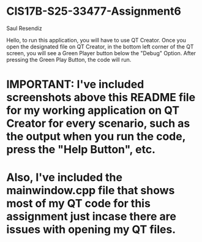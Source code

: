 # CIS17B-S25-33477-Assignment6
Saul Resendiz

Hello, to run this application, you will have to use QT Creator. Once you open the designated file on QT Creator, in the bottom left corner of the QT screen, you will see a Green Player button below the "Debug" Option. After pressing the Green Play Button, the code will run.
# IMPORTANT: I've included screenshots above this README file for my working application on QT Creator for every scenario, such as the output when you run the code, press the "Help Button", etc.
# Also, I've included the mainwindow.cpp file that shows most of my QT code for this assignment just incase there are issues with opening my QT files. 
